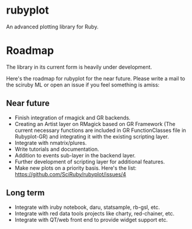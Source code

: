 # rubyplot
An advanced plotting library for Ruby.

# Roadmap

The library in its current form is heavily under development.

Here's the roadmap for rubyplot for the near future. Please write a mail to the sciruby ML
or open an issue if you feel something is amiss:

## Near future

* Finish integration of rmagick and GR backends.
* Creating  an Artist layer on RMagick based on GR Framework (The current 
necessary functions are included in GR FunctionClasses file in Rubyplot-GR) 
and integrating it with the existing scripting layer.
* Integrate with nmatrix/plures.
* Write tutorials and documentation.
* Addition to events sub-layer in the backend layer.
* Further development of scripting layer for additional features.
* Make new plots on a priority basis. Here's the list: https://github.com/SciRuby/rubyplot/issues/4

## Long term

* Integrate with iruby notebook, daru, statsample, rb-gsl, etc.
* Integrate with red data tools projects like charty, red-chainer, etc.
* Integrate with QT/web front end to provide widget support etc.

